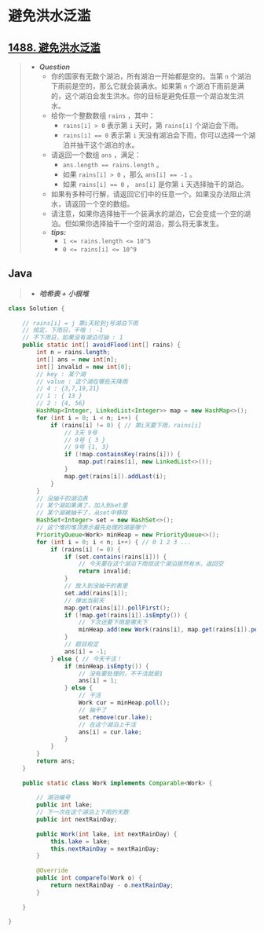 # 避免洪水泛滥

## [1488. 避免洪水泛滥](https://leetcode.cn/problems/avoid-flood-in-the-city/)

> - ***Question***
>   - 你的国家有无数个湖泊，所有湖泊一开始都是空的。当第 `n` 个湖泊下雨前是空的，那么它就会装满水。如果第 `n` 个湖泊下雨前是满的，这个湖泊会发生洪水。你的目标是避免任意一个湖泊发生洪水。
>   - 给你一个整数数组 `rains` ，其中：
>     - `rains[i] > 0` 表示第 `i` 天时，第 `rains[i]` 个湖泊会下雨。
>     - `rains[i] == 0` 表示第 `i` 天没有湖泊会下雨，你可以选择一个湖泊并抽干这个湖泊的水。
>   - 请返回一个数组 `ans` ，满足：
>     - `ans.length == rains.length` 。
>     - 如果 `rains[i] > 0` ，那么 `ans[i] == -1` 。
>     - 如果 `rains[i] == 0` ， `ans[i]` 是你第 `i` 天选择抽干的湖泊。
>   - 如果有多种可行解，请返回它们中的任意一个。如果没办法阻止洪水，请返回一个空的数组。
>   - 请注意，如果你选择抽干一个装满水的湖泊，它会变成一个空的湖泊。但如果你选择抽干一个空的湖泊，那么将无事发生。
>   - ***tips:***
>     - `1 <= rains.length <= 10^5`
>     - `0 <= rains[i] <= 10^9`

## Java

> - ***哈希表 + 小根堆***

```java
class Solution {
    
    // rains[i] = j 第i天轮到j号湖泊下雨
    // 规定，下雨日，干啥 : -1
    // 不下雨日，如果没有湖泊可抽 : 1
    public static int[] avoidFlood(int[] rains) {
        int n = rains.length;
        int[] ans = new int[n];
        int[] invalid = new int[0];
        // key : 某个湖
        // value : 这个湖在哪些天降雨
        // 4 : {3,7,19,21}
        // 1 : { 13 }
        // 2 : {4, 56}
        HashMap<Integer, LinkedList<Integer>> map = new HashMap<>();
        for (int i = 0; i < n; i++) {
            if (rains[i] != 0) { // 第i天要下雨，rains[i]
                // 3天 9号
                // 9号 { 3 }
                // 9号 {1, 3}
                if (!map.containsKey(rains[i])) {
                    map.put(rains[i], new LinkedList<>());
                }
                map.get(rains[i]).addLast(i);
            }
        }
        // 没抽干的湖泊表
        // 某个湖如果满了，加入到set里
        // 某个湖被抽干了，从set中移除
        HashSet<Integer> set = new HashSet<>();
        // 这个堆的堆顶表示最先处理的湖是哪个
        PriorityQueue<Work> minHeap = new PriorityQueue<>();
        for (int i = 0; i < n; i++) { // 0 1 2 3 ...
            if (rains[i] != 0) {
                if (set.contains(rains[i])) {
                    // 今天要在这个湖泊下雨但这个湖泊居然有水，返回空
                    return invalid;
                }
                // 放入到没抽干的表里
                set.add(rains[i]);
                // 弹出当前天
                map.get(rains[i]).pollFirst();
                if (!map.get(rains[i]).isEmpty()) {
                    // 下次还要下雨是哪天下
                    minHeap.add(new Work(rains[i], map.get(rains[i]).peekFirst()));
                }
                // 题目规定
                ans[i] = -1;
            } else { // 今天干活！
                if (minHeap.isEmpty()) {
                    // 没有要处理的，不干活就是1
                    ans[i] = 1;
                } else {
                    // 干活
                    Work cur = minHeap.poll();
                    // 抽干了
                    set.remove(cur.lake);
                    // 在这个湖泊上干活
                    ans[i] = cur.lake;
                }
            }
        }
        return ans;
    }
    
    public static class Work implements Comparable<Work> {
        
        // 湖泊编号
        public int lake;
        // 下一次在这个湖泊上下雨的天数
        public int nextRainDay;
        
        public Work(int lake, int nextRainDay) {
            this.lake = lake;
            this.nextRainDay = nextRainDay;
        }
        
        @Override
        public int compareTo(Work o) {
            return nextRainDay - o.nextRainDay;
        }
        
    }
    
}
```
